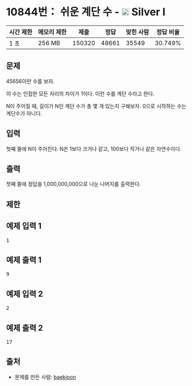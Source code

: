 # 10844번： 쉬운 계단 수 - <img src="https://static.solved.ac/tier_small/10.svg" style="height:20px" /> Silver I



| 시간 제한 | 메모리 제한 | 제출 | 정답 | 맞힌 사람 | 정답 비율 |
| --- | --- | --- | --- | --- | --- |
| 1 초 | 256 MB | 150320 | 48661 | 35549 | 30.749% |
## 문제

45656이란 수를 보자.

이 수는 인접한 모든 자리의 차이가 1이다. 이런 수를 계단 수라고 한다.

N이 주어질 때, 길이가 N인 계단 수가 총 몇 개 있는지 구해보자. 0으로 시작하는 수는 계단수가 아니다.

## 입력

첫째 줄에 N이 주어진다. N은 1보다 크거나 같고, 100보다 작거나 같은 자연수이다.

## 출력

첫째 줄에 정답을 1,000,000,000으로 나눈 나머지를 출력한다.

## 제한

## 예제 입력 1

<pre>1
</pre>
## 예제 출력 1

<pre>9
</pre>
## 예제 입력 2

<pre>2
</pre>
## 예제 출력 2

<pre>17
</pre>
## 출처

- 문제를 만든 사람: [baekjoon](/user/baekjoon)